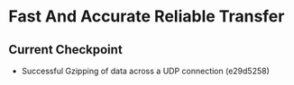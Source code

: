 # Fast And Accurate Reliable Transfer

## Current Checkpoint

- Successful Gzipping of data across a UDP connection (e29d5258)
